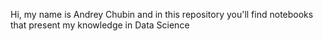Hi, my name is Andrey Chubin and in this repository you'll find notebooks that present my knowledge in Data Science
